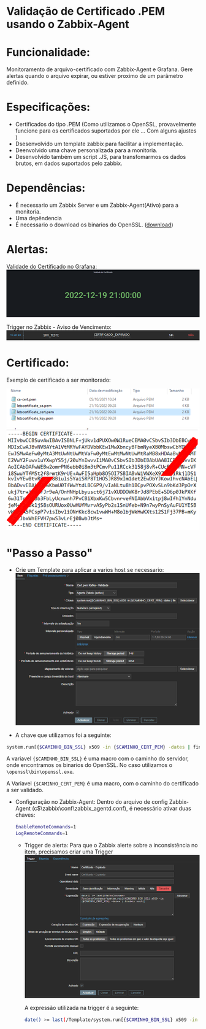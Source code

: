 # Validação de Certificado .PEM usando o Zabbix-Agent

# Funcionalidade:
  Monitoramento de arquivo-certificado com Zabbix-Agent e Grafana. 
  Gere alertas quando o arquivo expirar, ou estiver proximo de um parâmetro definido.
 
# Especificações:
  - Certificados do tipo .PEM (Como utilizamos o OpenSSL, provavelmente funcione para os certificados suportados por ele ... Com alguns ajustes )
  - Dsesenvolvido um template zabbix para facilitar a implementação.
  - Deenvolvido uma chave personalizada para a monitoria.
  - Desenvolvido também um script .JS, para transfomarmos os dados brutos, em dados suportados pelo zabbix.
  
 # Dependências:
  - É necessario um Zabbix Server e um Zabbix-Agent(Ativo) para a monitoria.
  - Uma depêndencia 
  - É necessario o download os binarios do OpenSSL. ([download](https://gnuwin32.sourceforge.net/packages/openssl.htm))
 
 # Alertas:
 Validade do Certificado no Grafana:
 ![](/Imagens/validade_grafana.png)
 
 Trigger no Zabbix - Aviso de Vencimento:
 ![](/Imagens/trigger.png)
 
  # Certificado:
 Exemplo de certificado a ser monitorado:
  
 ![](/Imagens/certificados1.png)
 ![](/Imagens/Certificado.png)


  # "Passo a Passo"
  
  - Crie um Template para aplicar a varios host se necessario:
  ![](/Imagens/Template.png) 
  
  - A chave que utilizamos foi a seguinte:
```bash
system.run[{$CAMINHO_BIN_SSL} x509 -in {$CAMINHO_CERT_PEM} -dates | findstr notA]
```

 A variavel `{$CAMINHO_BIN_SSL}` é uma macro com o caminho do servidor, onde encontramos os binarios do OpenSSL. No caso utilizamos o `\openssl\bin\openssl.exe`.
 
 A Variavel `{$CAMINHO_CERT_PEM}` é uma macro, com o caminho do certificado a ser validado.



- Configuração no Zabbix-Agent:
  Dentro do arquivo de config Zabbix-Agent (c$\zabbix\conf\zabbix_agentd.conf), é necessário ativar duas chaves:
  ```bash
  EnableRemoteCommands=1
  LogRemoteCommands=1
  ```
  
  - Trigger de alerta:
    Para que o Zabbix alerte sobre a inconsistência no item, precisamos criar uma Trigger
  ![](/Imagens/trigger-criando.png)
  
    A expressão utilizada na trigger é a seguinte:
    ```bash
    date() >= last(/Template/system.run[{$CAMINHO_BIN_SSL} x509 -in {$CAMINHO_CERT_PEM} -dates | findstr notA])
    ```

 
